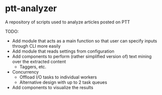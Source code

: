# ptt-analyzer
A repository of scripts used to analyze articles posted on PTT


TODO:
- Add module that acts as a main function so that user can specify inputs through CLI more easily
- Add module that reads settings from configuration
- Add components to perform (rather simplified version of) text mining over the extracted content
  - Taggers, etc.
- Concurrency
  - Offload I/O tasks to individual workers
  - Alternative design with up to 2 task queues
- Add components to visualize the results
